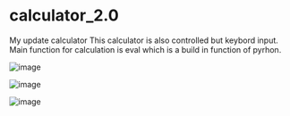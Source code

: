 # calculator_2.0
 My update calculator
 This calculator is also controlled but keybord input.
 Main function for calculation is eval which is a build in function of pyrhon.

 ![image](https://github.com/shahrierjaman/calculator_2.0/assets/157677455/a5338a3c-1131-4559-ab26-f5fc9061b6ac)

 ![image](https://github.com/shahrierjaman/calculator_2.0/assets/157677455/7540d496-42cc-4470-b72a-685ccc0facda)

 ![image](https://github.com/shahrierjaman/calculator_2.0/assets/157677455/3d518f11-6baf-4045-bd23-473da59d975a)




